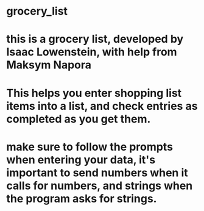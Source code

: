 # grocery_list
# this is a grocery list, developed by Isaac Lowenstein, with help from Maksym Napora 
# This helps you enter shopping list items into a list, and check entries as completed as you get them. 
# make sure to follow the prompts when entering your data, it's important to send numbers when it calls for numbers, and strings when the program asks for strings. 
